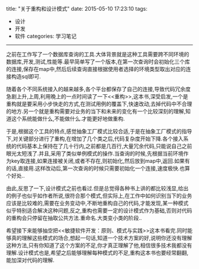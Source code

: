 title: "关于重构和设计模式"
date: 2015-05-10 17:23:10
tags:
  - 设计
  - 开发
  - 软件
categories: 学习笔记

---

  之前在工作写了一个数据库查询的工具.大体背景就是这种工具需要跨不同环境的数据库,开发,测试,性能等.最早简单写了一个版本,在第一次查询时会初始化三个库的连接,保存在map中,然后后续查询直接根据使用者选择的环境类型取出对应的连接构造sql即可.

  随着各个不同系统接入的越来越多,各个平台都保存了自己的连接,导致代码冗余度急剧上升,上周,利用晚上的一点时间读了一下<<重构>>,这本书,深受启发,一个是重构就是要采用小步快走的方式,在测试用例的覆盖下,快速改动,去掉代码中不合理的地方.另一个就是重构需要对业务的当下和未来的变化有一个比较深刻的理解,知道这个系统能做什么,不能做什么.才能更好地做重构.

  于是,根据这个工具的特点,感觉抽象工厂模式比较合适,于是在抽象工厂模式的指导下,对关键部分进行了重构,在增加了几个类之后,代码复杂度开始下降.各个接入系统的代码基本上保持在了几十行内,之前都是几百行,大量冗余代码,只能说自己之前眼光太短浅了.并且,采用了类似单例模式的操作.当查询的时候,先根据当前环境作为key取连接,如果连接被关闭,或者不存在,则初始化,然后放到map中,返回.如果有的话,直接用.这样改动后,第一次查询的时候只需要初始化一个连接,速度极快.也算个好处..

  由此,反思了一下,设计模式之前也看过.但是总觉得各种书上讲的都比较浅显,给出的例子也似乎如作者所说,很符合那个模式,但实际上,在工作中如何识别当下的业务应该是比较难的,需要在业务变动中,不断地重构自己的代码,才能发现,某一种模式似乎特别适合解决这种问题,反之,重构也需要一定的设计模式作为基础,否则对代码的重构会只停留在抽取公共方法.重命名.大类变小类的阶段..

  希望接下来能够抽空把<<敏捷软件开发：原则、模式与实践>>这本书看完.同时能够真的理解这些模式的场合,想起一句话,知道一个技术方案的好,说明你还没有理解这种方法,只有你知道了这个方案的不足,你才真正理解了他,相信很多技术我都没有理解.设计模式也是,希望之后能够理解每种模式的不足,重构这本书也要经常翻翻,能加深对代码的理解.
